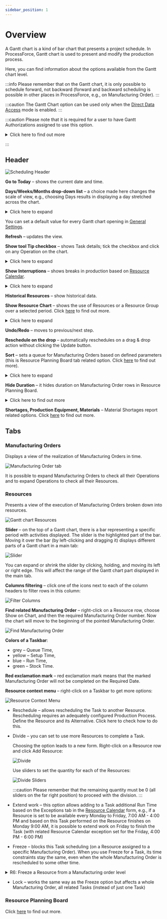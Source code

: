 ```yaml
---
sidebar_position: 1
---
```


# Overview

A Gantt chart is a kind of bar chart that presents a project schedule. In ProcessForce, Gantt chart is used to present and modify the production process.

Here, you can find information about the options available from the Gantt chart level.

:::info
    Please remember that on the Gantt chart, it is only possible to schedule forward, not backward (forward and backward scheduling is possible in other places in ProcessForce, e.g., on Manufacturing Order).
:::

:::caution
    The Gantt Chart option can be used only when the [Direct Data Access](/docs/processforce/administrator-guide/licensing/license-server/direct-access) mode is enabled.
:::

:::caution
    Please note that it is required for a user to have Gantt Authorizations assigned to use this option.
    <details>
    <summary>Click here to find out more</summary>
    <div>
    ![Gantt Chart Authorization](./media/overview/gantt-chart-authorization.webp)
     </div>
</details>

:::

## Header

![Scheduling Header](./media/overview/scheduling-header.webp)

**Go to Today** – shows the current date and time.

**Days/Weeks/Months drop-down list** – a choice made here changes the scale of view, e.g., choosing Days results in displaying a day stretched across the chart.
<details>
    <summary>Click here to expand</summary>
    <div>
    This option allows you to change the view ratio. There are three templates:

    **Template 1:**
    | Date - Beginning of the week | 21.03.22 | | | | | | | 28.03.22 | | | | | | |
    | --- | --- | --- | --- | --- | --- | --- | --- | --- | --- | --- | --- | --- | --- | --- |
    | Day Names | Monday | Tuesday | Wednesday | Thursday | Friday | Saturday | Sunday | Monday | Tuesday | Wednesday | Thursday | Friday | Saturday | Sunday |
    
    ![Template 01](./media/overview/template-01.png)

    **Template 2:**
    | Date - Beginning of the week | 21.03.22 | | | | | | | 28.03.22 | | | | | | |
    | --- | --- | --- | --- | --- | --- | --- | --- | --- | --- | --- | --- | --- | --- | --- |
    | Day Number | 21 | 22| 23 | 24 | 25 | 26 | 27 | 28 | 29 | 30 | 31 | 1 | 2 | 3 |

    ![Template 02](./media/overview/template-02.png)
    
    **Template 3:**
    | Date - Each Day | 21.03.22 | | | | | | | | | | | | | | | | | | | | | | | | 22.03.22 | | | | | | | | | | | | | | | | | | | | | | | | 
    | --- | --- | --- | --- | --- | --- | --- | --- | --- | --- | --- | --- | --- | --- | --- | --- | --- | --- | --- | --- | --- | --- | --- | --- | --- | --- | --- | --- | --- | --- | --- | --- | --- | --- | --- | --- | --- | --- | --- | --- | --- | --- | --- | --- | --- | --- | --- | --- | --- |
    | Hours | 0 | 1 | 2 | 3 | 4 | 5 | 6 | 7 | 8 | 9 | 10 | 11 | 12 | 13 | 14 | 15 | 16 | 17 | 18 | 19 | 20 | 21 | 22 | 23 | 0 | 1 | 2 | 3 | 4 | 5 | 6 | 7 | 8 | 9 | 10 | 11 | 12 | 13 | 14 | 15 | 16 | 17 | 18 | 19 | 20 | 21 | 22 | 23 |

    ![Template 03](./media/overview/template-03.png)

    The above templates can be switched based on the user's user adjustment in the Day/Week/Month option or manually by extending or cutting the scroll bar.

    **By Day/Week/Month Option**:
    ![Day Week and Month](./media/overview/day-week-month.png)

    **By Manually**:
    ![Manually](./media/overview/manually.png)
    </div>
</details>

You can set a default value for every Gantt chart opening in [General Settings](/docs/processforce/user-guide/system-initialzation/general-settings/general-tab/).

**Refresh** – updates the view.

**Show tool Tip checkbox** – shows Task details; tick the checkbox and click on any Operation on the chart.
<details>
    <summary>Click here to expand</summary>
    <div>
    ![Gantt Tool Tip Checkbox](./media/overview/gantt-tool-tip.png)
    </div>
</details>

**Show Interruptions** – shows breaks in production based on [Resource Calendar](/docs/processforce/user-guide/scheduling/resource-calendar/).
<details>
    <summary>Click here to expand</summary>
    <div>
    ![Show Interruptions](./media/overview/show-interruptions.jpg)
    </div>
</details>

**Historical Resources** – show historical data.

**Show Resource Chart** – shows the use of Resources or a Resource Group over a selected period. Click [here](/docs/processforce/user-guide/scheduling/gantt-chart/show-resources-chart/) to find out more.
<details>
    <summary>Click here to expand</summary>
    <div>
    ![Show Resource Chart](./media/overview/Sort.jpg)
    </div>
</details>

**Undo/Redo** – moves to previous/next step.

**Reschedule on the drop** – automatically reschedules on a drag & drop action without clicking the Update button.

**Sort** – sets a queue for Manufacturing Orders based on defined parameters (this is Resource Planning Board tab related option. Click [here](/docs/processforce/user-guide/scheduling/gantt-chart/resource-planning-board/) to find out more).
<details>
    <summary>Click here to expand</summary>
    <div>
    ![Sort](./media/overview/Sort.jpg)
    </div>
</details>

**Hide Duration** – it hides duration on Manufacturing Order rows in Resource Planning Board.
<details>
    <summary>Click here to find out more</summary>
    <div>
    ![Hide Duration](./media/overview/hide-duration.png)
    </div>
</details>

**Shortages, Production Equipment, Materials** – Material Shortages report related options. Click [here](/docs/processforce/user-guide/scheduling/gantt-chart/material-shortage/) to find out more.

## Tabs

### Manufacturing Orders

Displays a view of the realization of Manufacturing Orders in time.

![Manufacturing Order tab](./media/overview/manufacturing-order-tab.webp)

It is possible to expand Manufacturing Orders to check all their Operations and to expand Operations to check all their Resources.

### Resources

Presents a view of the execution of Manufacturing Orders broken down into resources.

![Gantt chart Resources](./media/overview/gantt-chart-resources.webp)

**Slider** – on the top of a Gantt chart, there is a bar representing a specific period with activities displayed. The slider is the highlighted part of the bar. Moving it over the bar (by left-clicking and dragging it) displays different parts of a Gantt chart in a main tab:

![Slider](./media/overview/slider.webp)

You can expand or shrink the slider by clicking, holding, and moving its left or right edge. This will affect the range of the Gantt chart part displayed in the main tab.

**Columns filtering** – click one of the icons next to each of the column headers to filter rows in this column:

![Filter Columns](./media/overview/filter-columns.webp)

**Find related Manufacturing Order** – right-click on a Resource row, choose Show on Chart, and then the required Manufacturing Order number. Now the chart will move to the beginning of the pointed Manufacturing Order.

![Find Manufacturing Order](./media/overview/find-manufacturing-order.webp)

**Colors of a Taskbar**:

- grey – Queue Time,
- yellow – Setup Time,
- blue – Run Time,
- green – Stock Time.

**Red exclamation mark** – red exclamation mark means that the marked Manufacturing Order will not be completed on the Required Date.

**Resource context menu** – right-click on a Taskbar to get more options:

![Resource Context Menu](./media/overview/resource-context-menu-2.webp)

- Reschedule – allows rescheduling the Task to another Resource. Rescheduling requires an adequately configured Production Process. Define the Resource and its Alternative. Click here to check how to do this.

- Divide – you can set to use more Resources to complete a Task.

    Choosing the option leads to a new form. Right-click on a Resource row and click Add Resource:

    ![Divide](./media/overview/divide-add-resource.webp)

    Use sliders to set the quantity for each of the Resources:

    ![Divide Sliders](./media/overview/divide-sliders.webp)

    :::caution
        Please remember that the remaining quantity must be 0 (all sliders on the far right position) to proceed with the division.
    :::

- Extend work – this option allows adding to a Task additional Run Time based on the Exceptions tab in the [Resource Calendar](/docs/processforce/user-guide/scheduling/resource-calendar/) form, e.g., if a Resource is set to be available every Monday to Friday, 7:00 AM - 4:00 PM and based on this Task performed on the Resource finishes on Monday 9:00 AM, it is possible to extend work on Friday to finish the Task (with related Resource Calendar exception set for the Friday, 4:00 PM - 6:00 PM)

- Freeze – blocks this Task scheduling (on a Resource assigned to a specific Manufacturing Order). When you use Freeze for a Task, its time constraints stay the same, even when the whole Manufacturing Order is rescheduled to some other time.

<details>
<summary>R6: Freeze a Resource from a Manufacturing order level</summary>
<div>
:::info
Since ProcessForce 10.0 R6 version, it is possible to freeze a specific Resource from the Manufacturing Order level
:::

:::info Path
Production → Manufacturing Order → Manufacturing Order
:::

![Manufacturing Order](./media/overview/manufacturing-order-freeze.png)
</div>
</details>

- Lock – works the same way as the Freeze option but affects a whole Manufacturing Order, all related Tasks (instead of just one Task)

### Resource Planning Board

Click [here](/docs/processforce/user-guide/scheduling/gantt-chart/resource-planning-board/) to find out more.
